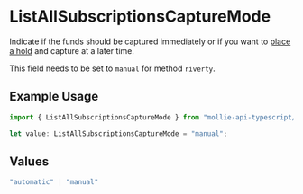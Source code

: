 # ListAllSubscriptionsCaptureMode

Indicate if the funds should be captured immediately or if you want to [place a hold](https://docs.mollie.com/docs/place-a-hold-for-a-payment#/) 
and capture at a later time.

This field needs to be set to `manual` for method `riverty`.

## Example Usage

```typescript
import { ListAllSubscriptionsCaptureMode } from "mollie-api-typescript/models/operations";

let value: ListAllSubscriptionsCaptureMode = "manual";
```

## Values

```typescript
"automatic" | "manual"
```